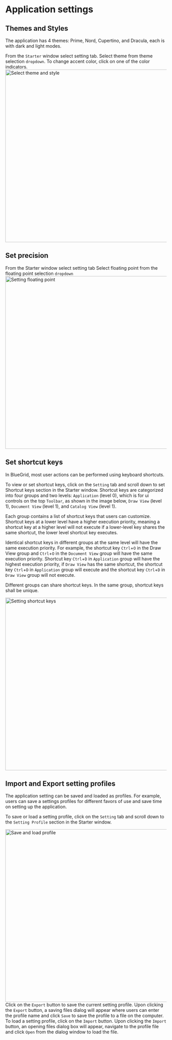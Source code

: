# Application settings


## Themes and Styles
<procedure title="Select Themes and Styles" >
<p>
The application has 4 themes: Prime, Nord, Cupertino, and Dracula, each is with dark and light modes.
</p>
<step>
From the <code>Starter</code> window select setting tab.
</step>
<step>Select theme from theme selection <code>dropdown</code>.</step>
<step>To change accent color, click on one of the color indicators.</step>
<img src="select_theme.png" alt="Select theme and style" width="540"/>
</procedure>

[//]: # (<procedure title="Select language" id="select-language">)

[//]: # (<step>)

[//]: # (    From the Starter window select setting tab)

[//]: # (</step>)

[//]: # (<step>)

[//]: # (    Select language from the language selection <code>dropdown</code>)

[//]: # (</step>)

[//]: # (<img src="language_selection.png" alt="Select language" width="540"  />)

[//]: # (</procedure>)

## Set precision

<procedure title="Set floating point" >
<step>
    From the Starter window select setting tab
</step>
<step>
    Select floating point from the floating point selection <code>dropdown</code>
</step>
<img src="precision_selection.png" alt="Setting floating point" width="540" />
</procedure>

## Set shortcut keys 

<procedure title="Setting shortcut keys" >
<p>
In BlueGrid, most user actions can be performed using keyboard shortcuts. 
</p>
<p>
To view or set shortcut keys, click on the <code>Setting</code> tab and scroll down to set Shortcut keys section in the Starter window.
Shortcut keys are categorized into four groups and two levels: <code>Application</code> (level 0), which is for ui controls on the top <code>Toolbar</code>, as shown in the image below,
<code>Draw View</code> (level 1), <code>Document View</code> (level 1), and <code>Catalog View</code> (level 1).
</p>
<p>
Each group contains a list of shortcut keys that users can customize. Shortcut keys at a lower level have a higher execution priority, meaning a shortcut key at a higher level will not execute if a lower-level key shares the same shortcut, the lower level shortcut key executes.
</p>
<p>
Identical shortcut keys in different groups at the same level will have the same execution priority. For example, the shortcut key <code>Ctrl</code>+<code>O</code> in the Draw View group and <code>Ctrl</code>+<code>O</code> in the <code>Document View</code> group will have the same execution priority. Shortcut key <code>Ctrl</code>+<code>D</code> in <code>Application</code> group will have the highest execution priority, if <code>Draw View</code> has the same shortcut, the shortcut key <code>Ctrl</code>+<code>D</code> in <code>Application</code> group will execute and the shortcut key <code>Ctrl</code>+<code>D</code> in <code>Draw View</code> group will not execute.
</p>
<p>
Different groups can share shortcut keys. In the same group, shortcut keys shall be unique.
</p>


<img src="shortcut.png" alt="Setting shortcut keys" width="540"/>

</procedure>

## Import and Export setting profiles

<procedure title="Save and load profiles" >
<p>
    The application setting can be saved and loaded as profiles. For example, users can save a settings profiles for different favors of use and save time on setting up the application.
</p>
<p>
    To save or load a setting profile, click on the <code>Setting</code> tab and scroll down to the <code>Setting Profile</code> section in the Starter window.
</p>
<img src="profile.png" alt="Save and load profile" width="540"/>
</procedure>

<procedure title="Import setting profiles">
<step>
    Click on the <code>Export</code> button to save the current setting profile.
</step>
<step>
    Upon clicking the <code>Export</code> button, a saving files dialog will appear where users can enter the profile name and click <code>Save</code> to save the profile to a file on the computer.
</step>
</procedure>

<procedure title="Export setting profiles">
<step>
    To load a setting profile, click on the <code>Import</code> button.
</step>
<step>
    Upon clicking the <code>Import</code> button, an opening files dialog box will appear, navigate to the profile file and click <code>Open</code> from the dialog window to load the file.
</step>
</procedure>